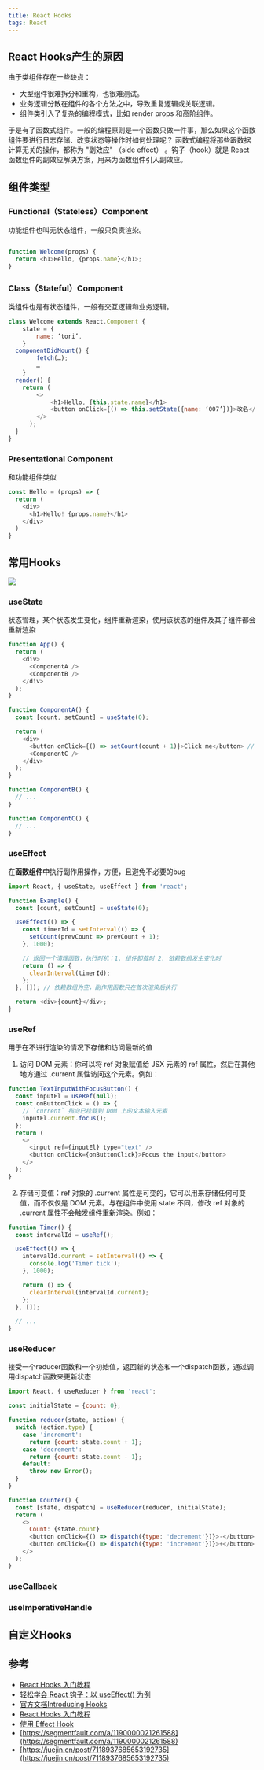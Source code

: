 ```yaml
---
title: React Hooks
tags: React
---
```




## React Hooks产生的原因


由于类组件存在一些缺点：

- 大型组件很难拆分和重构，也很难测试。
- 业务逻辑分散在组件的各个方法之中，导致重复逻辑或关联逻辑。
- 组件类引入了复杂的编程模式，比如 render props 和高阶组件。

于是有了函数式组件。一般的编程原则是一个函数只做一件事，那么如果这个函数组件要进行日志存储、改变状态等操作时如何处理呢？
函数式编程将那些跟数据计算无关的操作，都称为 "副效应" （side effect） 。钩子（hook）就是 React 函数组件的副效应解决方案，用来为函数组件引入副效应。



## 组件类型

### Functional（Stateless）Component

功能组件也叫无状态组件，一般只负责渲染。

```JavaScript

function Welcome(props) {
  return <h1>Hello, {props.name}</h1>;
}
```

### Class（Stateful）Component

类组件也是有状态组件，一般有交互逻辑和业务逻辑。

```JavaScript
class Welcome extends React.Component {
    state = {
        name: ‘tori’,
    }
  componentDidMount() {
        fetch(…);
        …
    }
  render() {
    return (
        <>
            <h1>Hello, {this.state.name}</h1>
            <button onClick={() => this.setState({name: ‘007’})}>改名</button>
        </>
      );
  }
}

```


### Presentational Component

和功能组件类似

```JavaScript
const Hello = (props) => {
  return (
    <div>
      <h1>Hello! {props.name}</h1>
    </div>
  )
}

```

## 常用Hooks

![](./hooks_1.png)

### useState

状态管理，某个状态发生变化，组件重新渲染，使用该状态的组件及其子组件都会重新渲染

```JavaScript
function App() {
  return (
    <div>
      <ComponentA />
      <ComponentB />
    </div>
  );
}

function ComponentA() {
  const [count, setCount] = useState(0);

  return (
    <div>
      <button onClick={() => setCount(count + 1)}>Click me</button> // ComponentA、ComponentC会重新渲染
      <ComponentC />
    </div>
  );
}

function ComponentB() {
  // ...
}

function ComponentC() {
  // ...
}
```

### useEffect

在**函数组件中**执行副作用操作，方便，且避免不必要的bug

```JavaScript
import React, { useState, useEffect } from 'react';

function Example() {
  const [count, setCount] = useState(0);

  useEffect(() => {
    const timerId = setInterval(() => {
      setCount(prevCount => prevCount + 1);
    }, 1000);

    // 返回一个清理函数，执行时机：1. 组件卸载时 2. 依赖数组发生变化时
    return () => {
      clearInterval(timerId);
    };
  }, []); // 依赖数组为空，副作用函数只在首次渲染后执行

  return <div>{count}</div>;
}
```

### useRef

用于在不进行渲染的情况下存储和访问最新的值

1. 访问 DOM 元素：你可以将 ref 对象赋值给 JSX 元素的 ref 属性，然后在其他地方通过 .current 属性访问这个元素。例如：

```JavaScript
function TextInputWithFocusButton() {
  const inputEl = useRef(null);
  const onButtonClick = () => {
    // `current` 指向已挂载到 DOM 上的文本输入元素
    inputEl.current.focus();
  };
  return (
    <>
      <input ref={inputEl} type="text" />
      <button onClick={onButtonClick}>Focus the input</button>
    </>
  );
}
```

2. 存储可变值：ref 对象的 .current 属性是可变的，它可以用来存储任何可变值，而不仅仅是 DOM 元素。与在组件中使用 state 不同，修改 ref 对象的 .current 属性不会触发组件重新渲染。例如：

```JavaScript
function Timer() {
  const intervalId = useRef();

  useEffect(() => {
    intervalId.current = setInterval(() => {
      console.log('Timer tick');
    }, 1000);

    return () => {
      clearInterval(intervalId.current);
    };
  }, []);

  // ...
}
```

### useReducer

接受一个reducer函数和一个初始值，返回新的状态和一个dispatch函数，通过调用dispatch函数来更新状态

```JavaScript
import React, { useReducer } from 'react';

const initialState = {count: 0};

function reducer(state, action) {
  switch (action.type) {
    case 'increment':
      return {count: state.count + 1};
    case 'decrement':
      return {count: state.count - 1};
    default:
      throw new Error();
  }
}

function Counter() {
  const [state, dispatch] = useReducer(reducer, initialState);
  return (
    <>
      Count: {state.count}
      <button onClick={() => dispatch({type: 'decrement'})}>-</button>
      <button onClick={() => dispatch({type: 'increment'})}>+</button>
    </>
  );
}
```

### useCallback


### useImperativeHandle




## 自定义Hooks





## 参考

- [React Hooks 入门教程](https://www.ruanyifeng.com/blog/2019/09/react-hooks.html)
- [轻松学会 React 钩子：以 useEffect() 为例](https://www.ruanyifeng.com/blog/2020/09/react-hooks-useeffect-tutorial.html)
- [官方文档Introducing Hooks](https://legacy.reactjs.org/docs/hooks-intro.htm)
- [React Hooks 入门教程](https://www.ruanyifeng.com/blog/2019/09/react-hooks.html)
- [使用 Effect Hook](https://zh-hans.legacy.reactjs.org/docs/hooks-effect.html)
- [https://segmentfault.com/a/1190000021261588](https://segmentfault.com/a/1190000021261588)
- [https://juejin.cn/post/7118937685653192735](https://juejin.cn/post/7118937685653192735)